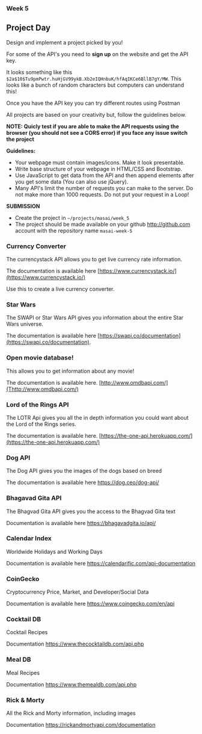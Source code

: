 ### Week 5

## Project Day

Design and implement a project picked by you!

For some of the API's you need to **sign up** on the website and get the API key. 

It looks something like this `$2a$10$Tu9pmPwtr.huHjGV99ykB.Xb2eIQHnbuK/hfAqIKCe6BllB7gY/MW`. This looks like a bunch of random characters but computers can understand this!

Once you have the API key you can try different routes using Postman

All projects are based on your creativity but, follow the guidelines below.

**NOTE: Quicly test if you are able to make the API requests using the browser (you should not see a CORS error) if you face any issue switch the project**

**Guidelines:**

- Your webpage must contain images/icons. Make it look presentable.  
- Write base structure of your webpage in HTML/CSS and Bootstrap.
- Use JavaScript to get data from the API and then append elements after you get some data (You can also use jQuery).
- Many API's limit the number of requests you can make to the server. Do not make more than 1000 requests. Do not put your request in a Loop!


**SUBMISSION**

- Create the project in `~/projects/masai/week_5`
- The project should be made available on your github http://github.com account with the repository name `masai-week-5`

### Currency Converter

The currencystack API allows you to get live currency rate information. 

The documentation is available here [https://www.currencystack.io/](https://www.currencystack.io/)

Use this to create a live currency converter. 

### Star Wars

The SWAPI or Star Wars API gives you information about the entire Star Wars universe. 

The documentation is available here [https://swapi.co/documentation](https://swapi.co/documentation).

### Open movie database!

This allows you to get information about any movie!

The documentation is available here. [http://www.omdbapi.com/](Thttp://www.omdbapi.com/)

### Lord of the Rings API

The LOTR Api gives you all the in depth information you could want about the Lord of the Rings series.

The documentation is available here. [https://the-one-api.herokuapp.com/](https://the-one-api.herokuapp.com/)

### Dog API

The Dog API gives you the images of the dogs based on breed

The documentation is available here https://dog.ceo/dog-api/

### Bhagavad Gita API

The Bhagvad Gita API gives you the access to the Bhagvad Gita text

Documentation is available here https://bhagavadgita.io/api/

### Calendar Index 

Worldwide Holidays and Working Days

Documentation is available here https://calendarific.com/api-documentation

### CoinGecko

Cryptocurrency Price, Market, and Developer/Social Data

Documentation is available here https://www.coingecko.com/en/api

### Cocktail DB

Cocktail Recipes

Documentation https://www.thecocktaildb.com/api.php

### Meal DB

Meal Recipes

Documentation https://www.themealdb.com/api.php

### Rick & Morty

All the Rick and Morty information, including images

Documentation https://rickandmortyapi.com/documentation